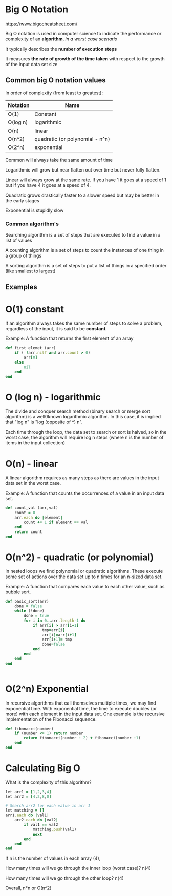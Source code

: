 # Big O Notation

https://www.bigocheatsheet.com/

Big O notation is used in computer science to indicate the performance or complexity of an **algorithm**, *in a worst case scenario*

It typically describes the **number of execution steps**

It measures **the rate of growth of the time taken** with respect to the growth of the input data set size



## Common big O notation values

In order of complexity (from least to greatest):

| **Notation** | **Name**                        |
| ------------ | ------------------------------- |
| O(1)         | Constant                        |
| O(log n)     | logarithmic                     |
| O(n)         | linear                          |
| O(n^2)       | quadratic (or polynomial - n^n) |
| O(2^n)       | exponential                     |



Common will always take the same amount of time

Logarithmic will grow but near flatten out over time but never fully flatten.

Linear will always grow at the same rate. If you have 1 it goes at a speed of 1 but if you have 4 it goes at a speed of 4.

Quadratic grows drastically faster to a slower speed but may be better in the early stages

Exponential is stupidly slow



### Common algorithm's

Searching algorithm is a set of steps that are executed to find a value in a list of values

A counting algorithm is a set of steps to count the instances of one thing in a group of things

A sorting algorithm is a set of steps to put a list of things in a specified order (like smallest to largest)



## Examples

# O(1) constant

If an algorithm always takes the same number of steps to solve a problem, regardless of the input, it is said to be **constant**.

Example: A function that returns the first element of an array

```ruby
def first_elemet (arr)
    if ( !arr.nil? and arr.count > 0)
        arr[0]
    else
        nil
    end
end
```



# O (log n) - logarithmic

The divide and conquer search method (binary search or merge sort algorithm) is a well0known logarithmic algorithm. In this case, it is implied that "log n" is "log (opposite of ^) n".

Each time through the loop, the data set to search or sort is halved, so in the worst case, the algorithm will require log n steps (where n is the number of items in the input collection)



# O(n) - linear

A linear algorithm requires as many steps as there are values in the input data set in the worst case.

Example: A function that counts the occurrences of a value in an input data set.

```ruby
def count_val (arr,val)
    count = 0
    arr.each do |element|
        count += 1 if element == val
    end
    return count
end
```



# O(n^2) - quadratic (or polynomial)

In nested loops we find polynomial or quadratic algorithms. These execute some set of actions over the data set up to n times for an n-sized data set.

Example: A function that compares each value to each other value, such as bubble sort.

```ruby
def basic_sort(arr)
    done = false
    while (!done)
        done = true
        for i in 0..arr.length-1 do
            if arr[i] > arr[i+1]
                tmp=arr[i]
                arr[i]=arr[i+1]
                arr[i+1]= tmp
                done=false
            end
        end
    end
end
    
```


# O(2^n) Exponential

In recursive algorithms that call themselves multiple times, we may find exponential time. With exponential time, the time to execute doubles (or more) with each element in the input data set. One example is the recursive implementation of the Fibonacci sequence.

```ruby
def fibonacci(number)
    if (number <= 1) return number
        return fibonacci(number - 2) + fibonacci(number -1)
    end
end
```



# Calculating Big O

What is the complexity of this algorithm?

```ruby
let arr1 = [1,2,3,4]
let arr2 = [4,2,8,0]

# Search arr2 for each value in arr 1
let matching = []
arr1.each do |val1|
    arr2.each do |val2|
        if val1 == val2
            matching.push(val1)
            next
        end
    end
end
```

If n is the number of values in each array (4),

How many times will we go through the inner loop (worst case)? n(4)

How many times will we go through the other loop? n(4)

Overall, n*n or O(n^2)